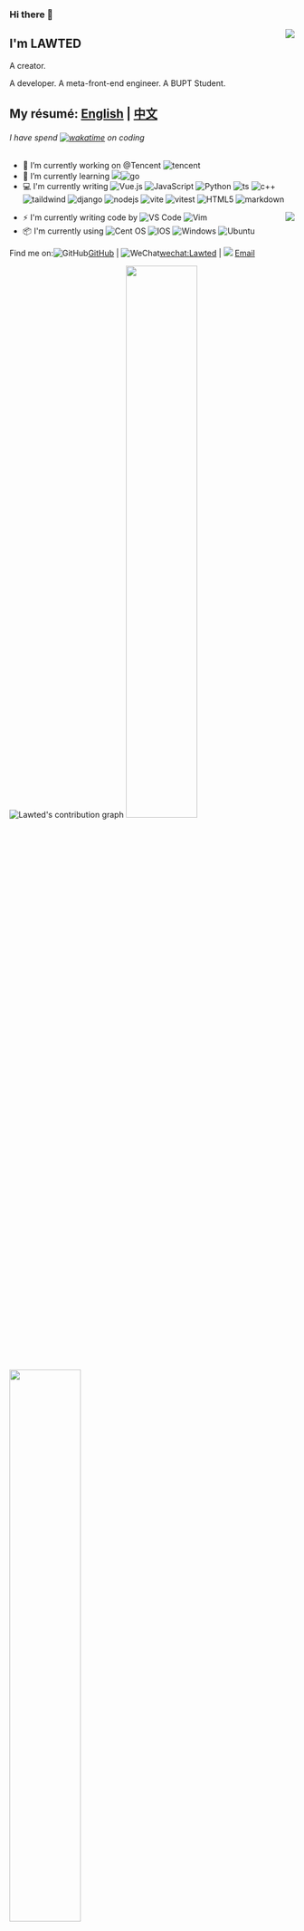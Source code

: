 ### Hi there 👋

<img align="right" src="https://github-readme-stats.vercel.app/api?username=LAWTED&show_icons=true&title_color=ffffff&icon_color=bb2acf&text_color=daf7dc&bg_color=151515" />

## I'm **LAWTED**

<p>A creator. </p>A developer. A meta-front-end engineer. A BUPT Student. 

## My résumé: [English](https://github.com/LAWTED/resume/blob/master/README.md) | [中文](https://github.com/LAWTED/resume/blob/master/README_zh.md)
###### I have spend [![wakatime](https://wakatime.com/badge/user/b538f533-3e8c-4b7b-ab49-7aab7771d31c.svg)](https://wakatime.com/@b538f533-3e8c-4b7b-ab49-7aab7771d31c) on coding

- 🔭 I’m currently working on @Tencent ![tencent](https://api.iconify.design/icon-park:tencent-qq.svg)
- 🌱 I’m currently learning ![](https://api.iconify.design/vscode-icons:file-type-typescript-official.svg)![go](https://api.iconify.design/logos:go.svg)
- 💻 I'm currently writing ![Vue.js](https://api.iconify.design/logos:vue.svg) ![JavaScript](https://api.iconify.design/logos:javascript.svg) ![Python](https://api.iconify.design/logos:python.svg) ![ts](https://api.iconify.design/logos:typescript-icon.svg) ![c++](https://api.iconify.design/logos:c-plusplus.svg)![taildwind](https://api.iconify.design/logos:tailwindcss-icon.svg) ![django](https://api.iconify.design/logos:django-icon.svg) ![nodejs](https://api.iconify.design/logos:nodejs-icon.svg) ![vite](https://api.iconify.design/logos:vitejs.svg) ![vitest](https://api.iconify.design/logos:vitest.svg) ![HTML5](https://api.iconify.design/logos:html-5.svg) ![markdown](https://api.iconify.design/logos:markdown.svg)

<img align="right" src="https://github-readme-stats.vercel.app/api/top-langs/?username=LAWTED&layout=compact&exclude_repo=sumy7.github.io&title_color=ffffff&icon_color=bb2acf&text_color=daf7dc&bg_color=151515" />

- ⚡ I'm currently writing code by ![VS Code](https://api.iconify.design/logos:visual-studio-code.svg) ![Vim](https://api.iconify.design/logos:vim.svg)
- :package: I'm currently using ![Cent OS](https://api.iconify.design/logos:centos-icon.svg) ![IOS](https://api.iconify.design/logos:ios.svg) ![Windows](https://api.iconify.design/logos:microsoft-windows.svg) ![Ubuntu](https://api.iconify.design/logos:ubuntu.svg)


Find me on:![GitHub](https://api.iconify.design/fa6-brands:github.svg)[GitHub](https://github.com/LAWTED) | ![WeChat](https://api.iconify.design/ic:baseline-wechat.svg)[wechat:Lawted]() | ![](https://api.iconify.design/fxemoji:email.svg) [Email](mailto:wmz@bupt.edu.cn)


![Lawted's contribution graph](https://activity-graph.herokuapp.com/graph?username=LAWTED&theme=react-dark)
<img src="https://user-images.githubusercontent.com/56634309/155322762-c0819ee4-864c-4fb4-bfdd-42ff716966d8.gif" width="50%"><img src="https://user-images.githubusercontent.com/56634309/155669771-831ea527-7f7a-41d0-828a-f65836719568.gif" width="50%">

# LEETCODE Rank ![](https://leetcode-badge.haozibi.dev/v1cn/ranking/lawted.svg)  ![](https://leetcode-badge.haozibi.dev/v1cn/solved/lawted.svg) ![](https://leetcode-badge.haozibi.dev/v1cn/accepted-rate/lawted.svg)
![](https://stats.justsong.cn/api/leetcode?username=lawted&cn=true&theme=dark)
![](https://leetcode-badge.haozibi.dev/v1cn/chart/submission-calendar/lawted.svg)


